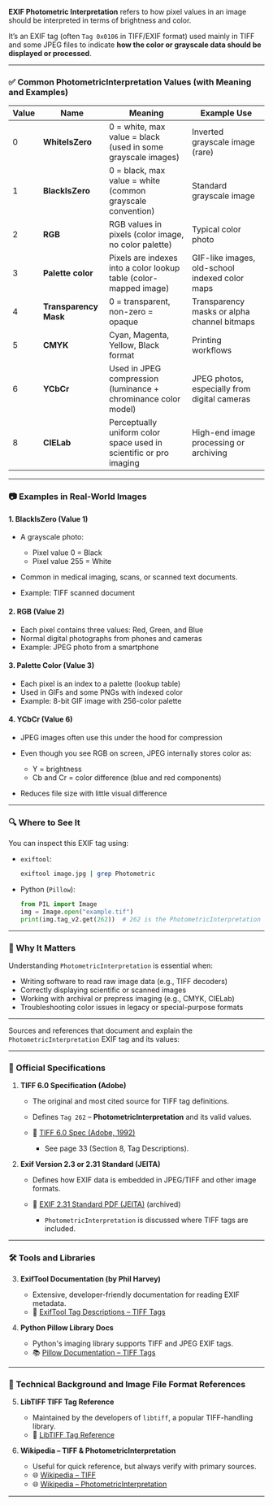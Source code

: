 **EXIF Photometric Interpretation** refers to how pixel values in an image should be interpreted in terms of brightness and color. 

It’s an EXIF tag (often `Tag 0x0106` in TIFF/EXIF format) used mainly in TIFF and some JPEG files to indicate **how the color or grayscale data should be displayed or processed**.

---

### ✅ Common PhotometricInterpretation Values (with Meaning and Examples)

| Value | Name                  | Meaning                                                            | Example Use                                    |
| ----- | --------------------- | ------------------------------------------------------------------ | ---------------------------------------------- |
| 0     | **WhiteIsZero**       | 0 = white, max value = black (used in some grayscale images)       | Inverted grayscale image (rare)                |
| 1     | **BlackIsZero**       | 0 = black, max value = white (common grayscale convention)         | Standard grayscale image                       |
| 2     | **RGB**               | RGB values in pixels (color image, no color palette)               | Typical color photo                            |
| 3     | **Palette color**     | Pixels are indexes into a color lookup table (color-mapped image)  | GIF-like images, old-school indexed color maps |
| 4     | **Transparency Mask** | 0 = transparent, non-zero = opaque                                 | Transparency masks or alpha channel bitmaps    |
| 5     | **CMYK**              | Cyan, Magenta, Yellow, Black format                                | Printing workflows                             |
| 6     | **YCbCr**             | Used in JPEG compression (luminance + chrominance color model)     | JPEG photos, especially from digital cameras   |
| 8     | **CIELab**            | Perceptually uniform color space used in scientific or pro imaging | High-end image processing or archiving         |

---

### 📷 Examples in Real-World Images

#### 1. **BlackIsZero (Value 1)**

* A grayscale photo:

  * Pixel value 0 = Black
  * Pixel value 255 = White
* Common in medical imaging, scans, or scanned text documents.
* Example: TIFF scanned document

#### 2. **RGB (Value 2)**

* Each pixel contains three values: Red, Green, and Blue
* Normal digital photographs from phones and cameras
* Example: JPEG photo from a smartphone

#### 3. **Palette Color (Value 3)**

* Each pixel is an index to a palette (lookup table)
* Used in GIFs and some PNGs with indexed color
* Example: 8-bit GIF image with 256-color palette

#### 4. **YCbCr (Value 6)**

* JPEG images often use this under the hood for compression
* Even though you see RGB on screen, JPEG internally stores color as:

  * Y = brightness
  * Cb and Cr = color difference (blue and red components)
* Reduces file size with little visual difference

---

### 🔍 Where to See It

You can inspect this EXIF tag using:

* `exiftool`:

  ```bash
  exiftool image.jpg | grep Photometric
  ```
* Python (`Pillow`):

  ```python
  from PIL import Image
  img = Image.open("example.tif")
  print(img.tag_v2.get(262))  # 262 is the PhotometricInterpretation tag
  ```

---

### 🧠 Why It Matters

Understanding `PhotometricInterpretation` is essential when:

* Writing software to read raw image data (e.g., TIFF decoders)
* Correctly displaying scientific or scanned images
* Working with archival or prepress imaging (e.g., CMYK, CIELab)
* Troubleshooting color issues in legacy or special-purpose formats

---

Sources and references that document and explain the `PhotometricInterpretation` EXIF tag and its values:

---

### 🧾 Official Specifications

1. **TIFF 6.0 Specification (Adobe)**

   * The original and most cited source for TIFF tag definitions.
   * Defines `Tag 262` – **PhotometricInterpretation** and its valid values.
   * 📄 [TIFF 6.0 Spec (Adobe, 1992)](https://github.com/juren53/tag-writer/blob/main/Info/tiff6.pdf)

     * See page 33 (Section 8, Tag Descriptions).

2. **Exif Version 2.3 or 2.31 Standard (JEITA)**

   * Defines how EXIF data is embedded in JPEG/TIFF and other image formats.
   * 📄 [EXIF 2.31 Standard PDF (JEITA)](https://github.com/dsoprea/go-exif/blob/master/assets/DC-008-Translation-2016-E.pdf) (archived)

     * `PhotometricInterpretation` is discussed where TIFF tags are included.

---

### 🛠 Tools and Libraries

3. **ExifTool Documentation (by Phil Harvey)**

   * Extensive, developer-friendly documentation for reading EXIF metadata.
   * 📘 [ExifTool Tag Descriptions – TIFF Tags](https://exiftool.org/TagNames/TIFF.html#PhotometricInterpretation)

4. **Python Pillow Library Docs**

   * Python's imaging library supports TIFF and JPEG EXIF tags.
   * 📚 [Pillow Documentation – TIFF Tags](https://pillow.readthedocs.io/en/stable/handbook/image-file-formats.html#tiff)

---

### 🧪 Technical Background and Image File Format References

5. **LibTIFF TIFF Tag Reference**

   * Maintained by the developers of `libtiff`, a popular TIFF-handling library.
   * 📄 [LibTIFF Tag Reference](http://www.simplesystems.org/libtiff/)

6. **Wikipedia – TIFF & PhotometricInterpretation**

   * Useful for quick reference, but always verify with primary sources.
   * 🌐 [Wikipedia – TIFF](https://en.wikipedia.org/wiki/Tagged_Image_File_Format)
   * 🌐 [Wikipedia – PhotometricInterpretation](https://en.wikipedia.org/wiki/TIFF#PhotometricInterpretation)

---



